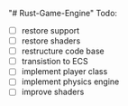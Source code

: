 "# Rust-Game-Engine" 
Todo:
- [ ] restore support
- [ ] restore shaders
- [ ] restructure code base
- [ ] transistion to ECS
- [ ] implement player class
- [ ] implement physics engine
- [ ] improve shaders
